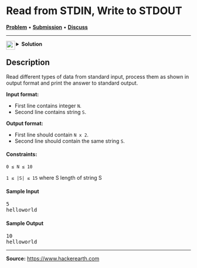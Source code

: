 <h1>Read from STDIN, Write to STDOUT</h1>

<p>
<a href="https://www.hackerearth.com/practice/basic-programming/input-output/basics-of-input-output/practice-problems/algorithm/io-exercise/"><b>Problem</b></a> • <a href="https://www.hackerearth.com/submission/69054645/"><b>Submission</b></a>  • <a href="https://www.hackerearth.com/practice/basic-programming/input-output/basics-of-input-output/practice-problems/algorithm/io-exercise/discussion/swift-solution-for-r-7de2faf8/"><b>Discuss</b></a>
</p>

<hr>

<details>
<summary>
    <img src="https://git.io/JDE5D" height="24" align="left" alt="swift">
    <b>Solution</b>
</summary>

<br/>

```swift
if let valN = Int(readLine(strippingNewline: true)!), Set(0...10).contains(valN) {
    print(valN * 2)
}
if let valS = readLine(strippingNewline: true), Set(1...15).contains(valS.count) {
    print(valS)
}
```

<p>
<b>RESULT:</b> Solution Accepted<br/>
<b>Score:</b> 100<br/>
<b>Time (sec):</b> 0.009627<br/>
<b>Memory (KiB):</b> 2
</p> 

</details>

<h2>Description</h2>

<p>
Read different types of data from standard input, process them as shown in output format and print the answer to standard output.
</p>

<b>Input format:</b>
<ul>
<li>First line contains integer <code>N</code>.</li>
<li>Second line contains string <code>S</code>.</li>
</ul>

<b>Output format:</b>
<ul>
<li>First line should contain <code>N x 2</code>.</li>
<li>Second line should contain the same string <code>S</code>.</li>
</ul>

<h4>Constraints:</h4>

<code>0 ≤ N ≤ 10</code>

<code>1 ≤ |S| ≤ 15</code> where S length of string S

<h4>Sample Input</h4>

<pre>
5
helloworld
</pre>

<h4>Sample Output</h4>

<pre>
10
helloworld
</pre>

<hr>

<b>Source:</b> <a href="https://www.hackerearth.com/practice/basic-programming/input-output/basics-of-input-output/practice-problems/algorithm/io-exercise/">https://www.hackerearth.com</a>

